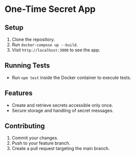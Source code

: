 # One-Time Secret App

## Setup

1. Clone the repository.
2. Run `docker-compose up --build`.
3. Visit `http://localhost:3000` to see the app.

## Running Tests

- Run `npm test` inside the Docker container to execute tests.

## Features

- Create and retrieve secrets accessible only once.
- Secure storage and handling of secret messages.

## Contributing

1. Commit your changes.
2. Push to your feature branch.
3. Create a pull request targeting the main branch.

